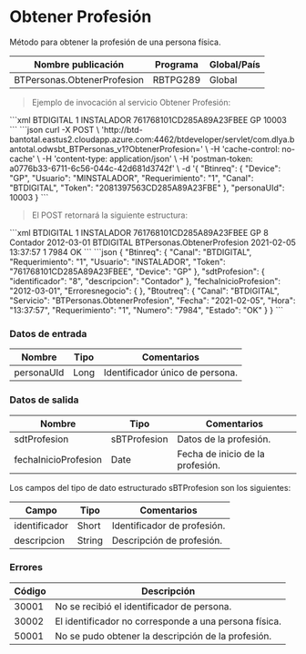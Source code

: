 # Obtener Profesión 

Método para obtener la profesión de una persona física. 

Nombre publicación | Programa | Global/País 
--------- | ----------- | ----------- 
BTPersonas.ObtenerProfesion | RBTPG289 | Global 

> Ejemplo de invocación al servicio Obtener Profesión: 

<code-group> 
<code-block title="XML" active> 
```xml 
<soapenv:Envelope xmlns:soapenv="http://schemas.xmlsoap.org/soap/envelope/" xmlns:bts="http://uy.com.dlya.bantotal/BTSOA/"> 
   <soapenv:Header/> 
   <soapenv:Body> 
      <bts:BTPersonas.ObtenerProfesion> 
         <bts:Btinreq> 
            <bts:Canal>BTDIGITAL</bts:Canal> 
            <bts:Requerimiento>1</bts:Requerimiento> 
            <bts:Usuario>INSTALADOR</bts:Usuario> 
            <bts:Token>761768101CD285A89A23FBEE</bts:Token> 
            <bts:Device>GP</bts:Device> 
         </bts:Btinreq> 
         <bts:personaUId>10003</bts:personaUId> 
      </bts:BTPersonas.ObtenerProfesion> 
   </soapenv:Body> 
</soapenv:Envelope> 
``` 
</code-block> 

<code-block title="JSON"> 
```json 
curl -X POST \ 
  'http://btd-bantotal.eastus2.cloudapp.azure.com:4462/btdeveloper/servlet/com.dlya.bantotal.odwsbt_BTPersonas_v1?ObtenerProfesion=' \ 
  -H 'cache-control: no-cache' \ 
  -H 'content-type: application/json' \ 
  -H 'postman-token: a0776b33-6711-6c56-044c-42d681d3742f' \ 
  -d '{ 
  	"Btinreq": { 
		"Device": "GP", 
		"Usuario": "MINSTALADOR", 
		"Requerimiento": "1", 
		"Canal": "BTDIGITAL", 
		"Token": "2081397563CD285A89A23FBE" 
	}, 
	"personaUId": 10003 
  } 
``` 
</code-block> 
</code-group> 

> El POST retornará la siguiente estructura: 

<code-group> 
<code-block title="XML" active> 
```xml 
<SOAP-ENV:Envelope xmlns:SOAP-ENV="http://schemas.xmlsoap.org/soap/envelope/" xmlns:xsd="http://www.w3.org/2001/XMLSchema" xmlns:SOAP-ENC="http://schemas.xmlsoap.org/soap/encoding/" xmlns:xsi="http://www.w3.org/2001/XMLSchema-instance"> 
   <SOAP-ENV:Body> 
      <BTPersonas.ObtenerProfesionResponse xmlns="http://uy.com.dlya.bantotal/BTSOA/"> 
         <Btinreq> 
            <Canal>BTDIGITAL</Canal> 
            <Requerimiento>1</Requerimiento> 
            <Usuario>INSTALADOR</Usuario> 
            <Token>761768101CD285A89A23FBEE</Token> 
            <Device>GP</Device> 
         </Btinreq> 
         <sdtProfesion> 
            <identificador>8</identificador> 
            <descripcion>Contador</descripcion> 
         </sdtProfesion> 
         <fechaInicioProfesion>2012-03-01</fechaInicioProfesion> 
         <Erroresnegocio></Erroresnegocio> 
         <Btoutreq> 
            <Canal>BTDIGITAL</Canal> 
            <Servicio>BTPersonas.ObtenerProfesion</Servicio> 
            <Fecha>2021-02-05</Fecha> 
            <Hora>13:37:57</Hora> 
            <Requerimiento>1</Requerimiento> 
            <Numero>7984</Numero> 
            <Estado>OK</Estado> 
         </Btoutreq> 
      </BTPersonas.ObtenerProfesionResponse> 
   </SOAP-ENV:Body> 
</SOAP-ENV:Envelope> 
``` 
</code-block> 

<code-block title="JSON"> 
```json 
{ 
	"Btinreq": { 
	  "Canal": "BTDIGITAL", 
	  "Requerimiento": "1", 
	  "Usuario": "INSTALADOR", 
	  "Token": "761768101CD285A89A23FBEE", 
	  "Device": "GP" 
	}, 
	"sdtProfesion": { 
	  "identificador": "8", 
	  "descripcion": "Contador" 
	}, 
	"fechaInicioProfesion": "2012-03-01", 
	"Erroresnegocio": { 
	}, 
	"Btoutreq": { 
	  "Canal": "BTDIGITAL", 
	  "Servicio": "BTPersonas.ObtenerProfesion", 
	  "Fecha": "2021-02-05", 
	  "Hora": "13:37:57", 
	  "Requerimiento": "1", 
	  "Numero": "7984", 
	  "Estado": "OK" 
	} 
} 
``` 
</code-block> 
</code-group> 

### Datos de entrada 

Nombre | Tipo | Comentarios 
--------- | ----------- | ----------- 
personaUId | Long | Identificador único de persona. 

### Datos de salida 

Nombre | Tipo | Comentarios 
--------- | ----------- | ----------- 
sdtProfesion | sBTProfesion | Datos de la profesión. 
fechaInicioProfesion | Date | Fecha de inicio de la profesión. 

Los campos del tipo de dato estructurado sBTProfesion son los siguientes: 

Campo | Tipo | Comentarios 
--------- | ----------- | ----------- 
identificador | Short | Identificador de profesión. 
descripcion | String | Descripción de profesión. 

### Errores 

Código | Descripción 
--------- | ----------- 
30001 | No se recibió el identificador de persona. 
30002 | El identificador no corresponde a una persona física. 
50001 | No se pudo obtener la descripción de la profesión. 

 
